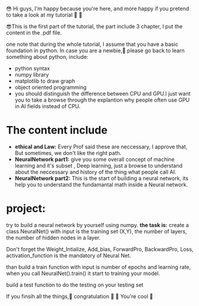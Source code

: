 :flushed: Hi guys, I'm happy because you're here, and more happy if you pretend to take a look at my tutorial :sparkling_heart: :sparkling_heart:

:sunglasses:This is the first part of the tutorial, the part include 3 chapter, I put the content in the .pdf file.

one note that during the whole tutorial, I assume that you have a basic foundation in python. In case you are a newbie,:ghost: please go back to learn something about python, include:
* python syntax
* numpy library
* matplotlib to draw graph
* object oriented programming
* you should distinguish the difference between CPU and GPU.I just want you to take a browse through the explantion why people often use GPU in AI fields instead of CPU.
# The content include
* **ethical and Law:** Every Prof said these are neccessary, I approve that,  But sometimes, we don't like the right path.
* **NeuralNetwork part1:** give you some overall concept of machine learning and it's subset , Deep learning, just a browse to understand about the neccessary and history of the thing what people call AI.
* **NeuralNetwork part2:** This is the start of building a neural network, its help you to understand the fundamantal math inside a Neural network.
# project:
try to build a neural network by yourself using numpy. 
**the task is:**
create a class NeuralNet() with input is the training set (X,Y), the number of layers, the number of hidden nodes in a layer.

Don't forget the Weight_Intialize, Add_bias, ForwardPro, BackwardPro, Loss, activation_function is the mandatory of Neural Net.

than build a train function with input is number of epochs and learning rate, when you call NeuralNet().train() it start to training your model.

build a test function to do the testing on your testing set 

If you finsih all the things,:partying_face: congratulation :hugs: :100: You're cool :cowboy_hat_face:
